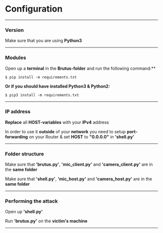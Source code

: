 # Configuration

___

### Version

Make sure that you are using **Python3**

___

### Modules

Open up a **terminal** in the **Brutus-folder** and run the following command:**

```shell
$ pip install -m requirements.txt
```

**Or if you should have installed Python3 & Python2:**

```shell
$ pip3 install -m requirements.txt
```

___

### IP address

**Replace** all **HOST-variables** with your **IPv4** address

In order to use it **outside** of your **network** you need to setup **port-forwarding** on your Router & set **HOST** to **"0.0.0.0"** in **'shell.py'**

____
### Folder structure

Make sure that **'brutus.py'**, **'mic_client.py'** and **'camera_client.py'** are in the **same folder**

Make sure that **'shell.py'**, **'mic_host.py'** and **'camera_host.py'** are in the **same folder**
____
### Performing the attack

Open up **'shell.py'**

Run **'brutus.py'** on the **victim's machine**
___
